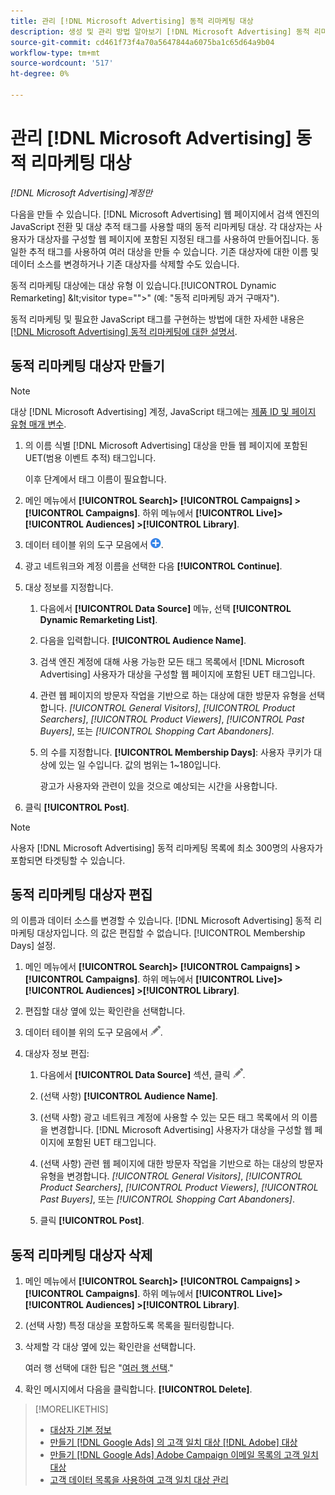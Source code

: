 ```yaml
---
title: 관리 [!DNL Microsoft Advertising] 동적 리마케팅 대상
description: 생성 및 관리 방법 알아보기 [!DNL Microsoft Advertising] 동적 리마케팅 대상자입니다.
source-git-commit: cd461f73f4a70a5647844a6075ba1c65d64a9b04
workflow-type: tm+mt
source-wordcount: '517'
ht-degree: 0%

---
```


# 관리 [!DNL Microsoft Advertising] 동적 리마케팅 대상

*[!DNL Microsoft Advertising]계정만*

다음을 만들 수 있습니다. [!DNL Microsoft Advertising] 웹 페이지에서 검색 엔진의 JavaScript 전환 및 대상 추적 태그를 사용할 때의 동적 리마케팅 대상. 각 대상자는 사용자가 대상자를 구성할 웹 페이지에 포함된 지정된 태그를 사용하여 만들어집니다. 동일한 추적 태그를 사용하여 여러 대상을 만들 수 있습니다. 기존 대상자에 대한 이름 및 데이터 소스를 변경하거나 기존 대상자를 삭제할 수도 있습니다.

동적 리마케팅 대상에는 대상 유형 이 있습니다.[!UICONTROL Dynamic Remarketing] \&lt;visitor type=&quot;&quot;>&quot; (예: &quot;동적 리마케팅 과거 구매자&quot;).

동적 리마케팅 및 필요한 JavaScript 태그를 구현하는 방법에 대한 자세한 내용은 [[!DNL Microsoft Advertising] 동적 리마케팅에 대한 설명서](https://help.ads.microsoft.com/#apex/ads/en/56910).

## 동적 리마케팅 대상자 만들기

>[!NOTE]
>
>대상 [!DNL Microsoft Advertising] 계정, JavaScript 태그에는 [제품 ID 및 페이지 유형 매개 변수](https://help.ads.microsoft.com/#apex/ads/en/56910/1/#exp85).

1. 의 이름 식별 [!DNL Microsoft Advertising] 대상을 만들 웹 페이지에 포함된 UET(범용 이벤트 추적) 태그입니다.

   이후 단계에서 태그 이름이 필요합니다.

1. 메인 메뉴에서 **[!UICONTROL Search]> [!UICONTROL Campaigns] >[!UICONTROL Campaigns]**. 하위 메뉴에서 **[!UICONTROL Live]> [!UICONTROL Audiences] >[!UICONTROL Library]**.

1. 데이터 테이블 위의 도구 모음에서 ![만들기](/help/search-social-commerce/assets/add.png "만들기").

1. 광고 네트워크와 계정 이름을 선택한 다음 **[!UICONTROL Continue]**.

1. 대상 정보를 지정합니다.

   1. 다음에서 **[!UICONTROL Data Source]** 메뉴, 선택 **[!UICONTROL Dynamic Remarketing List]**.

   1. 다음을 입력합니다. **[!UICONTROL Audience Name]**.

   1. 검색 엔진 계정에 대해 사용 가능한 모든 태그 목록에서 [!DNL Microsoft Advertising] 사용자가 대상을 구성할 웹 페이지에 포함된 UET 태그입니다.

   1. 관련 웹 페이지의 방문자 작업을 기반으로 하는 대상에 대한 방문자 유형을 선택합니다. *[!UICONTROL General Visitors]*, *[!UICONTROL Product Searchers]*, *[!UICONTROL Product Viewers]*, *[!UICONTROL Past Buyers]*, 또는 *[!UICONTROL Shopping Cart Abandoners]*.

   1. 의 수를 지정합니다. **[!UICONTROL Membership Days]**: 사용자 쿠키가 대상에 있는 일 수입니다. 값의 범위는 1~180입니다.

      광고가 사용자와 관련이 있을 것으로 예상되는 시간을 사용합니다.

1. 클릭 **[!UICONTROL Post]**.

>[!NOTE]
>
>사용자 [!DNL Microsoft Advertising] 동적 리마케팅 목록에 최소 300명의 사용자가 포함되면 타겟팅할 수 있습니다.

## 동적 리마케팅 대상자 편집

의 이름과 데이터 소스를 변경할 수 있습니다. [!DNL Microsoft Advertising] 동적 리마케팅 대상자입니다. 의 값은 편집할 수 없습니다. [!UICONTROL Membership Days] 설정.

1. 메인 메뉴에서 **[!UICONTROL Search]> [!UICONTROL Campaigns] >[!UICONTROL Campaigns]**. 하위 메뉴에서 **[!UICONTROL Live]> [!UICONTROL Audiences] >[!UICONTROL Library]**.

1. 편집할 대상 옆에 있는 확인란을 선택합니다.

1. 데이터 테이블 위의 도구 모음에서 ![편집](/help/search-social-commerce/assets/edit.png "편집").

1. 대상자 정보 편집:

   1. 다음에서 **[!UICONTROL Data Source]** 섹션, 클릭 ![편집](/help/search-social-commerce/assets/edit.png "편집").

   1. (선택 사항) **[!UICONTROL Audience Name]**.

   1. (선택 사항) 광고 네트워크 계정에 사용할 수 있는 모든 태그 목록에서 의 이름을 변경합니다. [!DNL Microsoft Advertising] 사용자가 대상을 구성할 웹 페이지에 포함된 UET 태그입니다.

   1. (선택 사항) 관련 웹 페이지에 대한 방문자 작업을 기반으로 하는 대상의 방문자 유형을 변경합니다. *[!UICONTROL General Visitors]*, *[!UICONTROL Product Searchers]*, *[!UICONTROL Product Viewers]*, *[!UICONTROL Past Buyers]*, 또는 *[!UICONTROL Shopping Cart Abandoners]*.

   1. 클릭 **[!UICONTROL Post]**.

## 동적 리마케팅 대상자 삭제

1. 메인 메뉴에서 **[!UICONTROL Search]> [!UICONTROL Campaigns] >[!UICONTROL Campaigns]**. 하위 메뉴에서 **[!UICONTROL Live]> [!UICONTROL Audiences] >[!UICONTROL Library]**.

1. (선택 사항) 특정 대상을 포함하도록 목록을 필터링합니다.

1. 삭제할 각 대상 옆에 있는 확인란을 선택합니다.

   여러 행 선택에 대한 팁은 &quot;[여러 행 선택](/help/search-social-commerce/common-tasks/navigation-editing-selection/multiple-rows-select.md).&quot;

1. 확인 메시지에서 다음을 클릭합니다. **[!UICONTROL Delete]**.

>[!MORELIKETHIS]
>
>* [대상자 기본 정보](audience-about.md)
>* [만들기 [!DNL Google Ads] 의 고객 일치 대상 [!DNL Adobe] 대상](google-audience-from-adobe-audience.md)
>* [만들기 [!DNL Google Ads] Adobe Campaign 이메일 목록의 고객 일치 대상](google-audience-from-campaign-email-list.md)
>* [고객 데이터 목록을 사용하여 고객 일치 대상 관리](audience-from-customer-data-list.md)


